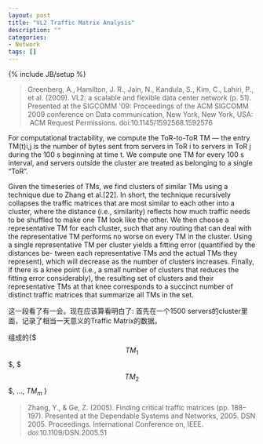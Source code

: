 ```yaml
---
layout: post
title: "VL2 Traffic Matrix Analysis"
description: ""
categories: 
- Network
tags: []
---
```

{% include JB/setup %}

> Greenberg, A., Hamilton, J. R., Jain, N., Kandula, S., Kim, C., Lahiri, P., et al. (2009). VL2: a scalable and flexible data center network (p. 51). Presented at the SIGCOMM '09: Proceedings of the ACM SIGCOMM 2009 conference on Data communication, New York, New York, USA:  ACM  Request Permissions. doi:10.1145/1592568.1592576


For computational tractability, we compute the ToR-to-ToR TM — the entry TM(t)i,j is the number of bytes sent from servers in ToR i to servers in ToR j during the 100 s beginning at time t. We compute one TM for every 100 s interval, and servers outside the cluster are treated as belonging to a single “ToR”.
Given the timeseries of TMs, we find clusters of similar TMs using a technique due to Zhang et al.[22]. In short, the technique recursively collapses the traffic matrices that are most similar to each other into a cluster, where the distance (i.e., similarity) reflects how much traffic needs to be shuffled to make one TM look like the other. We then choose a representative TM for each cluster, such that any routing that can deal with the representative TM performs no worse on every TM in the cluster. Using a single representative TM per cluster yields a fitting error (quantified by the distances be- tween each representative TMs and the actual TMs they represent), which will decrease as the number of clusters increases. Finally, if there is a knee point (i.e., a small number of clusters that reduces the fitting error considerably), the resulting set of clusters and their representative TMs at that knee corresponds to a succinct number of distinct traffic matrices that summarize all TMs in the set.

这一段看了有一会。现在应该算看明白了: 首先在一个1500 servers的cluster里面，记录了相当一天意义的Traffic Matrix的数据。

组成的{$$$TM_1$$$, $$$TM_2$$$, ..., $TM_m$ }> Zhang, Y., & Ge, Z. (2005). Finding critical traffic matrices (pp. 188–197). Presented at the Dependable Systems and Networks, 2005. DSN 2005. Proceedings. International Conference on, IEEE. doi:10.1109/DSN.2005.51